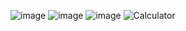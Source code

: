 ![image](https://github.com/user-attachments/assets/77ae2574-3e55-4cf0-b3fd-93af5dcad8d1)
![image](https://github.com/user-attachments/assets/fca065f2-f2be-437d-8033-ce80beb2a89a)
![image](https://github.com/user-attachments/assets/8bca915c-b344-4b49-be73-676ed13a65b4)
![Calculator](https://github.com/user-attachments/assets/1a78c4f3-15b7-4efd-8bf5-1ab6abd2f7f9)
